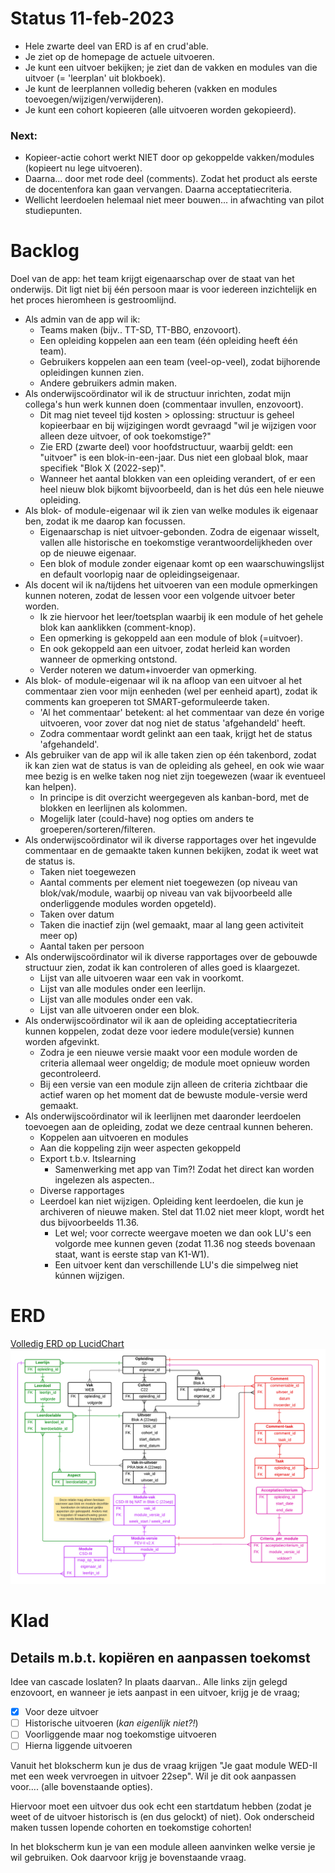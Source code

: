 
# Status 11-feb-2023
* Hele zwarte deel van ERD is af en crud'able.
* Je ziet op de homepage de actuele uitvoeren.
* Je kunt een uitvoer bekijken; je ziet dan de vakken en modules van die uitvoer (= 'leerplan' uit blokboek).
* Je kunt de leerplannen volledig beheren (vakken en modules toevoegen/wijzigen/verwijderen).
* Je kunt een cohort kopieeren (alle uitvoeren worden gekopieerd).

### Next:
* Kopieer-actie cohort werkt NIET door op gekoppelde vakken/modules (kopieert nu lege uitvoeren).
* Daarna... door met rode deel (comments). Zodat het product als eerste de docentenfora kan gaan vervangen. Daarna acceptatiecriteria.
* Wellicht leerdoelen helemaal niet meer bouwen... in afwachting van pilot studiepunten.

# Backlog

Doel van de app: het team krijgt eigenaarschap over de staat van het onderwijs. Dit ligt niet bij één persoon maar is voor iedereen inzichtelijk en het proces hieromheen is gestroomlijnd.

* Als admin van de app wil ik:
  * Teams maken (bijv.. TT-SD, TT-BBO, enzovoort).
  * Een opleiding koppelen aan een team (één opleiding heeft één team).
  * Gebruikers koppelen aan een team (veel-op-veel), zodat bijhorende opleidingen kunnen zien.
  * Andere gebruikers admin maken.
* Als onderwijscoördinator wil ik de structuur inrichten, zodat mijn collega's hun werk kunnen doen (commentaar invullen, enzovoort).
  * Dit mag niet teveel tijd kosten > oplossing: structuur is geheel kopieerbaar en bij wijzigingen wordt gevraagd "wil je wijzigen voor alleen deze uitvoer, of ook toekomstige?"
  * Zie ERD (zwarte deel) voor hoofdstructuur, waarbij geldt: een "uitvoer" is een blok-in-een-jaar. Dus niet een globaal blok, maar specifiek "Blok X (2022-sep)".
  * Wanneer het aantal blokken van een opleiding verandert, of er een heel nieuw blok bijkomt bijvoorbeeld, dan is het dús een hele nieuwe opleiding.
* Als blok- of module-eigenaar wil ik zien van welke modules ik eigenaar ben, zodat ik me daarop kan focussen.
  * Eigenaarschap is niet uitvoer-gebonden. Zodra de eigenaar wisselt, vallen alle historische en toekomstige verantwoordelijkheden over op de nieuwe eigenaar.
  * Een blok of module zonder eigenaar komt op een waarschuwingslijst en default voorlopig naar de opleidingseigenaar.
* Als docent wil ik na/tijdens het uitvoeren van een module opmerkingen kunnen noteren, zodat de lessen voor een volgende uitvoer beter worden.
  * Ik zie hiervoor het leer/toetsplan waarbij ik een module of het gehele blok kan aanklikken (comment-knop).
  * Een opmerking is gekoppeld aan een module of blok (=uitvoer).
  * En ook gekoppeld aan een uitvoer, zodat herleid kan worden wanneer de opmerking ontstond.
  * Verder noteren we datum+invoerder van opmerking.
* Als blok- of module-eigenaar wil ik na afloop van een uitvoer al het commentaar zien voor mijn eenheden (wel per eenheid apart), zodat ik comments kan groeperen tot SMART-geformuleerde taken.
  * 'Al het commentaar' betekent: al het commentaar van deze én vorige uitvoeren, voor zover dat nog niet de status 'afgehandeld' heeft.
  * Zodra commentaar wordt gelinkt aan een taak, krijgt het de status 'afgehandeld'.
* Als gebruiker van de app wil ik alle taken zien op één takenbord, zodat ik kan zien wat de status is van de opleiding als geheel, en ook wie waar mee bezig is en welke taken nog niet zijn toegewezen (waar ik eventueel kan helpen).
  * In principe is dit overzicht weergegeven als kanban-bord, met de blokken en leerlijnen als kolommen.
  * Mogelijk later (could-have) nog opties om anders te groeperen/sorteren/filteren.
* Als onderwijscoördinator wil ik diverse rapportages over het ingevulde commentaar en de gemaakte taken kunnen bekijken, zodat ik weet wat de status is.
  * Taken niet toegewezen
  * Aantal comments per element niet toegewezen (op niveau van blok/vak/module, waarbij op niveau van vak bijvoorbeeld alle onderliggende modules worden opgeteld).
  * Taken over datum
  * Taken die inactief zijn (wel gemaakt, maar al lang geen activiteit meer op)
  * Aantal taken per persoon
* Als onderwijscoördinator wil ik diverse rapportages over de gebouwde structuur zien, zodat ik kan controleren of alles goed is klaargezet.
  * Lijst van alle uitvoeren waar een vak in voorkomt.
  * Lijst van alle modules onder een leerlijn.
  * Lijst van alle modules onder een vak.
  * Lijst van alle uitvoeren onder een blok.
* Als onderwijscoördinator wil ik aan de opleiding acceptatiecriteria kunnen koppelen, zodat deze voor iedere module(versie) kunnen worden afgevinkt.
  * Zodra je een nieuwe versie maakt voor een module worden de criteria allemaal weer ongeldig; de module moet opnieuw worden gecontroleerd.
  * Bij een versie van een module zijn alleen de criteria zichtbaar die actief waren op het moment dat de bewuste module-versie werd gemaakt.
* Als onderwijscoördinator wil ik leerlijnen met daaronder leerdoelen toevoegen aan de opleiding, zodat we deze centraal kunnen beheren.
  * Koppelen aan uitvoeren en modules
  * Aan die koppeling zijn weer aspecten gekoppeld
  * Export t.b.v. Itslearning
    * Samenwerking met app van Tim?! Zodat het direct kan worden ingelezen als aspecten..
  * Diverse rapportages
  * Leerdoel kan niet wijzigen. Opleiding kent leerdoelen, die kun je archiveren of nieuwe maken. Stel dat 11.02 niet meer klopt, wordt het dus bijvoorbeelds 11.36.
    * Let wel; voor correcte weergave moeten we dan ook LU's een volgorde mee kunnen geven (zodat 11.36 nog steeds bovenaan staat, want is eerste stap van K1-W1).
    * Een uitvoer kent dan verschillende LU's die simpelweg niet kúnnen wijzigen.

# ERD

[Volledig ERD op LucidChart](https://lucid.app/lucidchart/b64482a9-95fb-46fe-bef5-d679b203f222/edit?invitationId=inv_ab7f8d7b-f481-4027-b2ac-2af9fdbedf12)
![erd](erd.png)

# Klad

## Details m.b.t. kopiëren en aanpassen toekomst

Idee van cascade loslaten? In plaats daarvan.. Alle links zijn gelegd enzovoort, en wanneer je iets aanpast in een uitvoer, krijg je de vraag;

- [X] Voor deze uitvoer
- [ ] Historische uitvoeren (_kan eigenlijk niet?!_)
- [ ] Voorliggende maar nog toekomstige uitvoeren
- [ ] Hierna liggende uitvoeren

Vanuit het blokscherm kun je dus de vraag krijgen "Je gaat module WED-II met een week vervroegen in uitvoer 22sep". Wil je dit ook aanpassen voor.... (alle bovenstaande opties).

Hiervoor moet een uitvoer dus ook echt een startdatum hebben (zodat je weet of de uitvoer historisch is (en dus gelockt) of niet). Ook onderscheid maken tussen lopende cohorten en toekomstige cohorten!

In het blokscherm kun je van een module alleen aanvinken welke versie je wil gebruiken. Ook daarvoor krijg je bovenstaande vraag.
